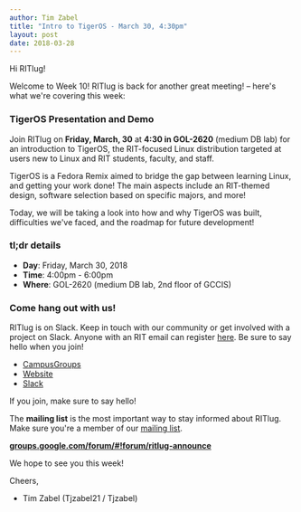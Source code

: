 ```yaml
---
author: Tim Zabel
title: "Intro to TigerOS - March 30, 4:30pm"
layout: post
date: 2018-03-28
---
```


Hi RITlug!

Welcome to Week 10! RITlug is back for another great meeting! – here's what we're covering
this week:


### TigerOS Presentation and Demo

Join RITlug on **Friday, March, 30** at **4:30 in GOL-2620** (medium DB lab)
for an introduction to TigerOS, the RIT-focused Linux distribution targeted
at users new to Linux and RIT students, faculty, and staff.

TigerOS is a Fedora Remix aimed to bridge the gap between learning Linux, and
getting your work done! The main aspects include an RIT-themed design, software
selection based on specific majors, and more!

Today, we will be taking a look into how and why TigerOS was built,
difficulties we've faced, and the roadmap for future development!

### tl;dr details

* **Day**: Friday, March 30, 2018
* **Time**: 4:00pm - 6:00pm
* **Where**: GOL-2620 (medium DB lab, 2nd floor of GCCIS)

### Come hang out with us!

RITlug is on Slack. Keep in touch with our community or get involved with a
project on Slack. Anyone with an RIT email can register
[here](https://rit-lug.slack.com/signup "Join the RITlug Slack"). Be sure to say
hello when you join!

* [CampusGroups](https://campusgroups.rit.edu/student_community?club_id=16071 "
RITlug on CampusGroups")
* [Website](http://ritlug.com "RIT Linux Users Group website")
* [Slack](https://rit-lug.slack.com/signup "Join the RITlug Slack")

If you join, make sure to say hello!

The **mailing list** is the most important way to stay informed about RITlug.
Make sure you're a member of our [mailing
list]({{site.social.mailinglist}} "RITlug mailing
list - Google Groups").

**[groups.google.com/forum/#!forum/ritlug-announce]({{site.social.mailinglist}} "RITlug mailing list - Google Groups")**

We hope to see you this week!

Cheers,
- Tim Zabel (Tjzabel21 / Tjzabel)

